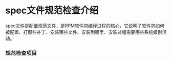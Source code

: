 # spec文件规范检查介绍

spec文件是配置规范文件，是RPM软件包编译过程的核心，它说明了软件包如何被配置、打那些补丁、安装哪些文件、安装到哪里、安装过程需要哪些系统级别活动。

### 规范检查项目
